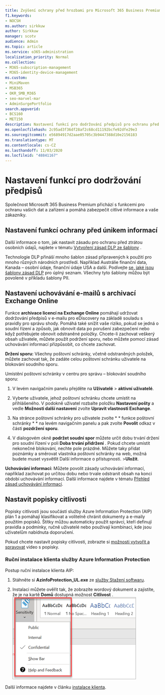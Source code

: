 ```yaml
---
title: Zvýšení ochrany před hrozbami pro Microsoft 365 Business Premium
f1.keywords:
- NOCSH
ms.author: sirkkuw
author: Sirkkuw
manager: scotv
audience: Admin
ms.topic: article
ms.service: o365-administration
localization_priority: Normal
ms.collection:
- M365-subscription-management
- M365-identity-device-management
ms.custom:
- MiniMaven
- MSB365
- OKR_SMB_M365
- seo-marvel-mar
- AdminSurgePortfolio
search.appverid:
- BCS160
- MET150
description: Nastavení funkcí pro dodržování předpisů pro ochranu před ztrátou dat a zachování důvěrných informací a vašich zákazníků.
ms.openlocfilehash: 2c95ad3f36df28af2c68cd11192bcfe92dfe29e3
ms.sourcegitcommit: e56894917d2aae05705c3b9447388d10e2156183
ms.translationtype: MT
ms.contentlocale: cs-CZ
ms.lasthandoff: 11/03/2020
ms.locfileid: "48841167"
---
```

# <a name="set-up-compliance-features"></a>Nastavení funkcí pro dodržování předpisů

Společnost Microsoft 365 Business Premium přichází s funkcemi pro ochranu vašich dat a zařízení a pomáhá zabezpečit citlivé informace a vaše zákazníky.

## <a name="set-up-dlp-features"></a>Nastavení funkcí ochrany před únikem informací

Další informace o tom, jak nastavit zásadu pro ochranu před ztrátou osobních údajů, najdete v tématu [Vytvoření zásad DLP ze šablony](https://docs.microsoft.com/microsoft-365/compliance/create-a-dlp-policy-from-a-template) . 
  
Technologie DLP přináší mnoho šablon zásad připravených k použití pro mnoho různých národních prostředí. Například Austrálie finanční data, Kanada – osobní údaje, finanční údaje USA a další. Podívejte [se, jaké jsou šablony zásad DLP](https://docs.microsoft.com/microsoft-365/compliance/what-the-dlp-policy-templates-include) pro úplný seznam. Všechny tyto šablony můžou být povolené v příkladu šablony PII. 
  
## <a name="set-up-email-retention-with-exchange-online-archiving"></a>Nastavení uchovávání e-mailů s archivací Exchange Online

 Funkce **archivace licencí na Exchange Online** pomáhají udržovat dodržování předpisů v e-mailu pro eDiscovery na základě souladu s pravidly pro správu shody. Pomáhá také snížit vaše riziko, pokud se jedná o soudní řízení a způsob, jak obnovit data po porušení zabezpečení nebo když potřebujete obnovit odstraněné položky. Chcete-li zachovat veškerý obsah uživatele, můžete použít podržení sporu, nebo můžete pomocí zásad uchovávání informací přizpůsobit, co chcete zachovat.
  
**Držení sporu:** Všechny poštovní schránky, včetně odstraněných položek, můžete zachovat tak, že zadáte celou poštovní schránku uživatele na blokování soudního sporu. 
    
Umístění poštovní schránky v centru pro správu – blokování soudního sporu:
    
1. V levém navigačním panelu přejděte na **Uživatelé** \> **aktivní uživatelé**.
    
2. Vyberte uživatele, jehož poštovní schránku chcete umístit na přihlášeného. V podokně uživatel rozbalte položku **Nastavení pošty** a vedle **Možnosti další nastavení** zvolte **Upravit vlastnosti Exchange**.
    
3. Na stránce poštovní schránky pro uživatele zvolte * * funkce poštovní schránky * * na levém navigačním panelu a pak zvolte **Povolit** odkaz v části **pozdržení sporu**.
    
4. V dialogovém okně **podržet soudní spor** můžete určit dobu trvání držení pro soudní řízení v poli **Doba trvání přidržení** . Pokud chcete umístit nekonečné blokování, nechte pole prázdné. Můžete taky přidat poznámky a směrovat vlastníka poštovní schránky na web, možná budete muset vysvětlit Další informace o přístupnosti. \>**Uložit**.
    
**Uchovávání informací:** Můžete povolit zásady uchovávání informací, například zachovat po určitou dobu nebo trvale odstranit obsah na konci období uchovávání informací. Další informace najdete v tématu [Přehled zásad uchovávání informací](https://docs.microsoft.com/microsoft-365/compliance/retention-policies).

## <a name="set-up-sensitivity-labels"></a>Nastavit popisky citlivosti

Popisky citlivosti jsou součástí služby Azure Information Protection (AIP) plán 1 a pomáhají klasifikovat a volitelně chránit dokumenty a e-maily použitím popisků. Štítky můžou automaticky použít správci, kteří definují pravidla a podmínky, ručně uživatelé nebo používají kombinaci, kde jsou uživatelům nabídnuta doporučení.

Pokud chcete nastavit popisky citlivosti, zobrazte si [možnosti vytvořit a spravovat](https://support.microsoft.com/office/2fb96b54-7dd2-4f0c-ac8d-170790d4b8b9) video s popisky.



### <a name="install-the-azure-information-protection-client-manually"></a>Ruční instalace klienta služby Azure Information Protection

Postup ruční instalace klienta AIP:

1. Stáhněte si **AzinfoProtection_UL.exe** ze [služby Stažení softwaru](https://www.microsoft.com/download/details.aspx?id=53018).
 
2. Instalaci můžete ověřit tak, že zobrazíte wordový dokument a zajistíte, že je na kartě **Domů** dostupná možnost **Citlivost** .
<br/>![Rozevírací seznam karty zámek ve wordovém dokumentu](../media/word-sensitivity.png)

Další informace najdete v článku [instalace klienta](https://docs.microsoft.com/azure/information-protection/infoprotect-tutorial-step3).

